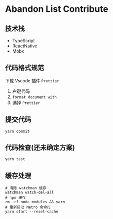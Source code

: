 # Abandon List Contribute

## 技术栈

- TypeScript
- ReactNative
- Mobx

## 代码格式规范

下载 Vscode 插件 `Prettier`

1. 右键代码
2. `format document with`
3. 选择 `Prettier`

## 提交代码

```
yarn commit
```

## 代码检查(还未确定方案)

```
yarn test
```

## 缓存处理

```linux
# 清除 watchman 缓存
watchman watch-del-all
# npm 缓存
rm -rf node_modules && yarn
# 重新启动 Metro 命令行
yarn start --reset-cache
```

